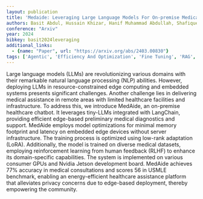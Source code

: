 ```yaml
---
layout: publication
title: 'Medaide: Leveraging Large Language Models For On-premise Medical Assistance On Edge Devices'
authors: Basit Abdul, Hussain Khizar, Hanif Muhammad Abdullah, Shafique Muhammad
conference: "Arxiv"
year: 2024
bibkey: basit2024leveraging
additional_links:
  - {name: "Paper", url: "https://arxiv.org/abs/2403.00830"}
tags: ['Agentic', 'Efficiency And Optimization', 'Fine Tuning', 'RAG', 'Reinforcement Learning', 'Tools', 'Training Techniques']
---
```

Large language models (LLMs) are revolutionizing various domains with their
remarkable natural language processing (NLP) abilities. However, deploying LLMs
in resource-constrained edge computing and embedded systems presents
significant challenges. Another challenge lies in delivering medical assistance
in remote areas with limited healthcare facilities and infrastructure. To
address this, we introduce MedAide, an on-premise healthcare chatbot. It
leverages tiny-LLMs integrated with LangChain, providing efficient edge-based
preliminary medical diagnostics and support. MedAide employs model
optimizations for minimal memory footprint and latency on embedded edge devices
without server infrastructure. The training process is optimized using low-rank
adaptation (LoRA). Additionally, the model is trained on diverse medical
datasets, employing reinforcement learning from human feedback (RLHF) to
enhance its domain-specific capabilities. The system is implemented on various
consumer GPUs and Nvidia Jetson development board. MedAide achieves 77%
accuracy in medical consultations and scores 56 in USMLE benchmark, enabling an
energy-efficient healthcare assistance platform that alleviates privacy
concerns due to edge-based deployment, thereby empowering the community.

